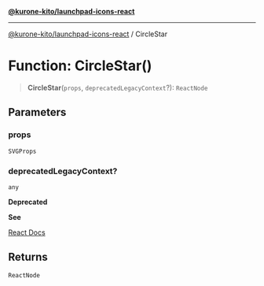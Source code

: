 [**@kurone-kito/launchpad-icons-react**](../README.md)

***

[@kurone-kito/launchpad-icons-react](../globals.md) / CircleStar

# Function: CircleStar()

> **CircleStar**(`props`, `deprecatedLegacyContext`?): `ReactNode`

## Parameters

### props

`SVGProps`

### deprecatedLegacyContext?

`any`

**Deprecated**

**See**

[React Docs](https://legacy.reactjs.org/docs/legacy-context.html#referencing-context-in-lifecycle-methods)

## Returns

`ReactNode`

